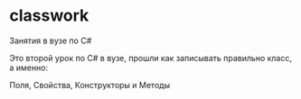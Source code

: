 # classwork
Занятия в вузе по C#

Это второй урок по C# в вузе, прошли как записывать правильно класс, а именно:

Поля, Свойства, Конструкторы и Методы 
